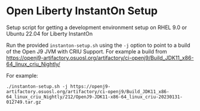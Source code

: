 # Open Liberty InstantOn Setup
Setup script for getting a development environment setup on RHEL 9.0 or Ubuntu 22.04 for Liberty InstantOn

Run the provided `instanton-setup.sh` using the `-j` option to point to a build of
the Open J9 JVM with CRIU Support.  For example a build from
https://openj9-artifactory.osuosl.org/artifactory/ci-openj9/Build_JDK11_x86-64_linux_criu_Nightly/

For example:

```
./instanton-setup.sh -j https://openj9-artifactory.osuosl.org/artifactory/ci-openj9/Build_JDK11_x86-64_linux_criu_Nightly/212/OpenJ9-JDK11-x86-64_linux_criu-20230131-012749.tar.gz
```
